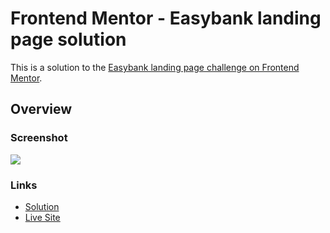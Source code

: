 # Frontend Mentor - Easybank landing page solution

This is a solution to the [Easybank landing page challenge on Frontend Mentor](https://www.frontendmentor.io/challenges/easybank-landing-page-WaUhkoDN).

## Overview

### Screenshot

![](./screenshot.jpg)

### Links

- [Solution](https://github.com/nerdy-guy/easybank-landing-page)
- [Live Site](https://nerdy-guy.github.io/easybank-landing-page/)
